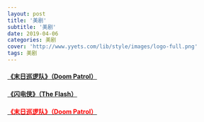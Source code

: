 ```yaml
---
layout: post
title: '美剧'
subtitle: '美剧'
date: 2019-04-06
categories: 美剧
cover: 'http://www.yyets.com/lib/style/images/logo-full.png'
tags: 美剧
---
```


#### [《末日巡逻队》（Doom Patrol）](https://share.weiyun.com/5E3YVzN)
#### [《闪电侠》（The Flash）](https://share.weiyun.com/5B2UbTn)
#### [<font color="red">《末日巡逻队》（Doom Patrol）</font>](https://share.weiyun.com/5E3YVzN)

